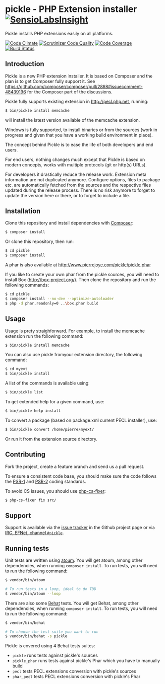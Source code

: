 pickle - PHP Extension installer [![SensioLabsInsight](https://insight.sensiolabs.com/projects/7e153d04-79be-47e6-b2ee-60cdc2665dd5/small.png)](https://insight.sensiolabs.com/projects/7e153d04-79be-47e6-b2ee-60cdc2665dd5)
================================

Pickle installs PHP extensions easily on all platforms.

[![Code Climate](https://codeclimate.com/github/FriendsOfPHP/pickle.png)](https://codeclimate.com/github/FriendsOfPHP/pickle)
[![Scrutinizer Code Quality](https://scrutinizer-ci.com/g/FriendsOfPHP/pickle/badges/quality-score.png?b=master)](https://scrutinizer-ci.com/g/FriendsOfPHP/pickle/?branch=master)
[![Code Coverage](https://scrutinizer-ci.com/g/FriendsOfPHP/pickle/badges/coverage.png?b=master)](https://scrutinizer-ci.com/g/FriendsOfPHP/pickle/?branch=master)
[![Build Status](https://travis-ci.org/FriendsOfPHP/pickle.svg?branch=master)](https://travis-ci.org/FriendsOfPHP/pickle)


Introduction
------------

Pickle is a new PHP extension installer. It is based on Composer and the plan is to get Composer fully support it. See https://github.com/composer/composer/pull/2898#issuecomment-48439196 for the Composer part of the discussions.

Pickle fully supports existing extension in http://pecl.php.net, running:

```sh
$ bin/pickle install memcache
```

will install the latest version available of the memcache extension.

Windows is fully supported, to install binaries or from the sources (work in progress and given that you have a working build environment in place).

The concept behind Pickle is to ease the life of both developers and end users.

For end users, nothing changes much except that Pickle is based on modern concepts, works with multiple protocols (git or http(s) URLs).

For developers it drastically reduce the release work. Extension meta information are not duplicated anymore. Configure options, files to package etc. are automatically fetched from the sources and the respective files updated during the release process. There is no risk anymore to forget to update the version here or there, or to forget to include a file.

Installation
------------

Clone this repository and install dependencies with
[Composer](http://getcomposer.org/):

```sh
$ composer install
```

Or clone this repository, then run:

```sh
$ cd pickle
$ composer install
```

A phar is also available at http://www.pierrejoye.com/pickle/pickle.phar

If you like to create your own phar from the pickle sources, you will need to install Box (http://box-project.org/). Then clone the repository and run the following commands:

```sh
$ cd pickle
$ composer install --no-dev --optimize-autoloader
$ php -d phar.readonly=0 ..\box.phar build
```

Usage
-----

Usage is prety straighforward. For example, to install the memcache extension run the following command:

```sh
$ bin/pickle install memcache
```

You can also use pickle fromyour extension directory, the following command:


```sh
$ cd myext
$ bin/pickle install
```

A list of the commands is available using:

```sh
$ bin/pickle list
```


To get extended help for a given command, use:

```sh
$ bin/pickle help install
```

To convert a package (based on package.xml current PECL installer), use:

```sh
$ bin/pickle convert /home/pierre/myext/
```

Or run it from the extension source directory.

Contributing
------------

Fork the project, create a feature branch and send us a pull request.

To ensure a consistent code base, you should make sure the code follows
the [PSR-1](http://www.php-fig.org/psr/psr-1/) and
[PSR-2](http://www.php-fig.org/psr/psr-2/) coding standards.

To avoid CS issues, you should use [php-cs-fixer](http://cs.sensiolabs.org/):


```sh
$ php-cs-fixer fix src/
```

Support
-------

Support is available via the [issue
tracker](https://github.com/FriendsOfPHP/pickle/issues) in the Github project page
or via [IRC, EFNet, channel `#pickle`](http://chat.efnet.org/).

Running tests
-------------

Unit tests are written using [atoum](https://github.com/atoum/atoum).
You will get atoum, among other dependencies, when running `composer install`.
To run tests, you will need to run the following command:

```sh
$ vendor/bin/atoum

# To run tests in a loop, ideal to do TDD
$ vendor/bin/atoum --loop
```

There are also some [Behat](https://github.com/behat/behat) tests.
You will get Behat, among other dependencies, when running `composer install`.
To run tests, you will need to run the following command:

```sh
$ vendor/bin/behat

# To choose the test suite you want to run
$ vendor/bin/behat -s pickle
```

Pickle is covered using 4 Behat tests suites:

* `pickle` runs tests against pickle's sources
* `pickle_phar` runs tests against pickle's Phar which you have to manually
  build
* `pecl` tests PECL extensions conversion with pickle's sources
* `phar_pecl` tests PECL extensions conversion with pickle's Phar
